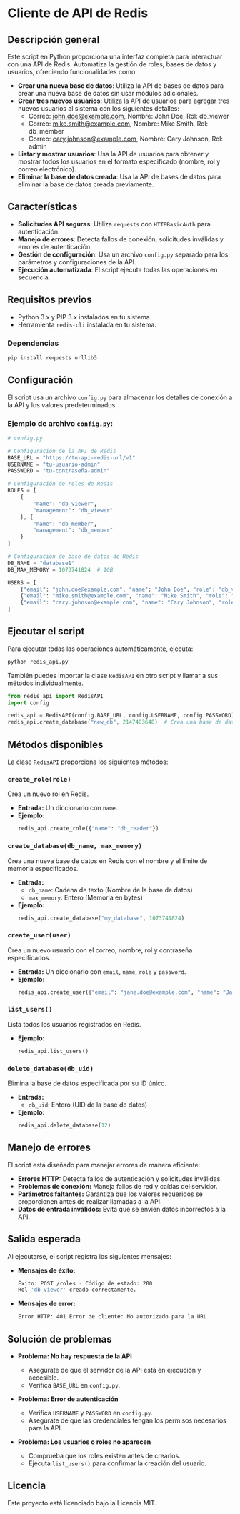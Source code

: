 # Cliente de API de Redis

## Descripción general
Este script en Python proporciona una interfaz completa para interactuar con una API de Redis. Automatiza la gestión de roles, bases de datos y usuarios, ofreciendo funcionalidades como:

- **Crear una nueva base de datos**: Utiliza la API de bases de datos para crear una nueva base de datos sin usar módulos adicionales.
- **Crear tres nuevos usuarios**: Utiliza la API de usuarios para agregar tres nuevos usuarios al sistema con los siguientes detalles:
  - Correo: john.doe@example.com, Nombre: John Doe, Rol: db_viewer
  - Correo: mike.smith@example.com, Nombre: Mike Smith, Rol: db_member
  - Correo: cary.johnson@example.com, Nombre: Cary Johnson, Rol: admin
- **Listar y mostrar usuarios**: Usa la API de usuarios para obtener y mostrar todos los usuarios en el formato especificado (nombre, rol y correo electrónico).
- **Eliminar la base de datos creada**: Usa la API de bases de datos para eliminar la base de datos creada previamente.

## Características
- **Solicitudes API seguras**: Utiliza `requests` con `HTTPBasicAuth` para autenticación.
- **Manejo de errores**: Detecta fallos de conexión, solicitudes inválidas y errores de autenticación.
- **Gestión de configuración**: Usa un archivo `config.py` separado para los parámetros y configuraciones de la API.
- **Ejecución automatizada**: El script ejecuta todas las operaciones en secuencia.

## Requisitos previos
- Python 3.x y PIP 3.x instalados en tu sistema.
- Herramienta `redis-cli` instalada en tu sistema.

### Dependencias
```bash
pip install requests urllib3
```

## Configuración
El script usa un archivo `config.py` para almacenar los detalles de conexión a la API y los valores predeterminados.

### Ejemplo de archivo `config.py`:
```python
# config.py

# Configuración de la API de Redis
BASE_URL = "https://tu-api-redis-url/v1"
USERNAME = "tu-usuario-admin"
PASSWORD = "tu-contraseña-admin"

# Configuración de roles de Redis
ROLES = [
    {
        "name": "db_viewer",
        "management": "db_viewer"
    }, {
        "name": "db_member",
        "management": "db_member"
    }
]

# Configuración de base de datos de Redis
DB_NAME = "database1"
DB_MAX_MEMORY = 1073741824  # 1GB

USERS = [
    {"email": "john.doe@example.com", "name": "John Doe", "role": "db_viewer", "password": "securePass123"},
    {"email": "mike.smith@example.com", "name": "Mike Smith", "role": "db_member", "password": "securePass123"},
    {"email": "cary.johnson@example.com", "name": "Cary Johnson", "role": "admin", "password": "securePass123"}
]
```

## Ejecutar el script
Para ejecutar todas las operaciones automáticamente, ejecuta:

```bash
python redis_api.py
```

También puedes importar la clase `RedisAPI` en otro script y llamar a sus métodos individualmente.

```python
from redis_api import RedisAPI
import config

redis_api = RedisAPI(config.BASE_URL, config.USERNAME, config.PASSWORD)
redis_api.create_database("new_db", 2147483648)  # Crea una base de datos de 2GB
```

## Métodos disponibles
La clase `RedisAPI` proporciona los siguientes métodos:

### `create_role(role)`
Crea un nuevo rol en Redis.
- **Entrada:** Un diccionario con `name`.
- **Ejemplo:**
  ```python
  redis_api.create_role({"name": "db_reader"})
  ```

### `create_database(db_name, max_memory)`
Crea una nueva base de datos en Redis con el nombre y el límite de memoria especificados.
- **Entrada:**
  - `db_name`: Cadena de texto (Nombre de la base de datos)
  - `max_memory`: Entero (Memoria en bytes)
- **Ejemplo:**
  ```python
  redis_api.create_database("my_database", 1073741824)
  ```

### `create_user(user)`
Crea un nuevo usuario con el correo, nombre, rol y contraseña especificados.
- **Entrada:** Un diccionario con `email`, `name`, `role` y `password`.
- **Ejemplo:**
  ```python
  redis_api.create_user({"email": "jane.doe@example.com", "name": "Jane Doe", "role": "db_member", "password": "securePass123"})
  ```

### `list_users()`
Lista todos los usuarios registrados en Redis.
- **Ejemplo:**
  ```python
  redis_api.list_users()
  ```

### `delete_database(db_uid)`
Elimina la base de datos especificada por su ID único.
- **Entrada:**
  - `db_uid`: Entero (UID de la base de datos)
- **Ejemplo:**
  ```python
  redis_api.delete_database(12)
  ```

## Manejo de errores
El script está diseñado para manejar errores de manera eficiente:

- **Errores HTTP:** Detecta fallos de autenticación y solicitudes inválidas.
- **Problemas de conexión:** Maneja fallos de red y caídas del servidor.
- **Parámetros faltantes:** Garantiza que los valores requeridos se proporcionen antes de realizar llamadas a la API.
- **Datos de entrada inválidos:** Evita que se envíen datos incorrectos a la API.

## Salida esperada
Al ejecutarse, el script registra los siguientes mensajes:

- **Mensajes de éxito:**
  ```bash
  Éxito: POST /roles - Código de estado: 200
  Rol 'db_viewer' creado correctamente.
  ```

- **Mensajes de error:**
  ```bash
  Error HTTP: 401 Error de cliente: No autorizado para la URL
  ```

## Solución de problemas
- **Problema: No hay respuesta de la API**
  - Asegúrate de que el servidor de la API está en ejecución y accesible.
  - Verifica `BASE_URL` en `config.py`.

- **Problema: Error de autenticación**
  - Verifica `USERNAME` y `PASSWORD` en `config.py`.
  - Asegúrate de que las credenciales tengan los permisos necesarios para la API.

- **Problema: Los usuarios o roles no aparecen**
  - Comprueba que los roles existen antes de crearlos.
  - Ejecuta `list_users()` para confirmar la creación del usuario.

## Licencia
Este proyecto está licenciado bajo la Licencia MIT.
